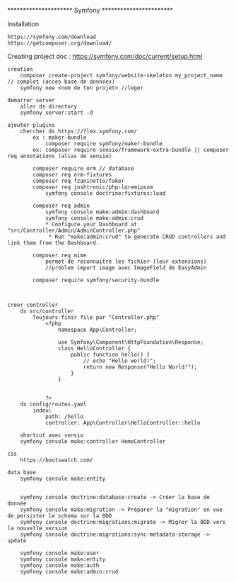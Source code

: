 ********************* Symfony ***********************

Installation

    https://symfony.com/download
    https://getcomposer.org/download/


Creating project
    doc : 
        https://symfony.com/doc/current/setup.html

    creation 
        composer create-project symfony/website-skeleton my_project_name // complet (acces base de données)
        symfony new <nom de ton projet> //leger

    demarrer server 
        aller ds directory 
        symfony server:start -d

    ajouter plugins
        chercher ds https://flex.symfony.com/
            ex : maker-bundle
                composer require symfony/maker-bundle
            ex: composer require sensio/framework-extra-bundle || composer req annotations (alias de sensio)

            composer require orm // database
            composer req orm-fixtures
            composer req fzaninotto/faker
            composer req joshtronic/php-loremipsum
                symfony console doctrine:fixtures:load
            
            composer req admin
                symfony console make:admin:dashboard
                symfony console make:admin:crud
                * Configure your Dashboard at "src/Controller/Admin/AdminController.php"
                 * Run "make:admin:crud" to generate CRUD controllers and link them from the Dashboard.

            composer req mime
                permet de reconnaitre les fichier (leur extensions)
                //problem import image avec ImageField de EasyAdmin
            
            composer require symfony/security-bundle



    creer controller
        ds src/controller
            Toujours finir file par "Controller.php"
                <?php
                    namespace App\Controller;

                    use Symfony\Component\HttpFoundation\Response;
                    class HelloController {
                        public function hello() {
                            // echo "Hello world!";
                            return new Response("Hello World!");
                        }
                    }


                ?>
        ds config/routes.yaml
            index:
                path: /hello
                controller: App\Controller\HelloController::hello

        shortcut avec sensio
        symfony console make:controller HomeController

    css
        https://bootswatch.com/

    data base
        symfony console make:entity 


        symfony console doctrine:database:create -> Créer la base de donnée
        symfony console make:migration -> Préparer la "migration" en vue de persister le schema sur la BDD
        symfony console doctrine:migrations:migrate -> Migrer la BDD vers la nouvelle version
        symfony console doctrine:migrations:sync-metadata-storage -> update

        symfony console make:user
        symfony console make:entity
        symfony console make:auth
        symfony console make:admin:crud
    
    







